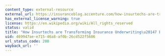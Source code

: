 ```yaml
---
content_type: external-resource
external_url: https://insuranceblog.accenture.com/how-insurtechs-are-transforming-insurance-underwriting-7-examples
has_external_license_warning: true
license: https://en.wikipedia.org/wiki/All_rights_reserved
status: valid
title: "How Insurtechs are Transforming Insurance Underwriting\u20147 Examples"
uid: 469947ae-e715-46a8-af0b-26cd522f5606
url_status_code: 200
wayback_url: ''
---
```

